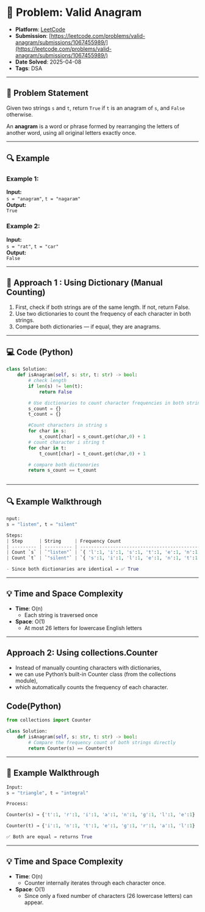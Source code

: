 # 🧮 Problem: Valid Anagram

- **Platform**: [LeetCode](https://leetcode.com/problems/valid-anagram/)
- **Submission**: [https://leetcode.com/problems/valid-anagram/submissions/1067455989/](https://leetcode.com/problems/valid-anagram/submissions/1067455989/)
- **Date Solved**: 2025-04-08
- **Tags**: DSA

---

## 📘 Problem Statement
Given two strings `s` and `t`, return `True` if `t` is an anagram of `s`, and `False` otherwise.

An **anagram** is a word or phrase formed by rearranging the letters of another word, using all original letters exactly once.

---

## 🔍 Example

### Example 1:
**Input:**  
`s = "anagram"`, `t = "nagaram"`  
**Output:**  
`True`

### Example 2:
**Input:**  
`s = "rat"`, `t = "car"`  
**Output:**  
`False`


---

## 🚀 Approach 1 : Using Dictionary (Manual Counting)
1. First, check if both strings are of the same length. If not, return False.
2. Use two dictionaries to count the frequency of each character in both strings.
3. Compare both dictionaries — if equal, they are anagrams.

---

## 💻 Code (Python)

```python
class Solution:
    def isAnagram(self, s: str, t: str) -> bool:
        # check length
        if len(s) != len(t):
            return False

        # Use dictionaries to count character frequencies in both strings  
        s_count = {}
        t_count = {}

        #Count characters in string s
        for char in s:
            s_count[char] = s_count.get(char,0) + 1
        # count character i string t
        for char in t:
            t_count[char] = t_count.get(char,0) + 1

        # compare both dictonories
        return s_count == t_count
        
```

---

## 🔍 Example Walkthrough
```python
nput:
s = "listen", t = "silent"

Steps:
| Step      | String     | Frequency Count                                |
| --------- | ---------- | ---------------------------------------------- |
| Count `s` | `"listen"` | `{ 'l':1, 'i':1, 's':1, 't':1, 'e':1, 'n':1 }` |
| Count `t` | `"silent"` | `{ 's':1, 'i':1, 'l':1, 'e':1, 'n':1, 't':1 }` |

- Since both dictionaries are identical → ✅ True

```
---

## 💡 Time and Space Complexity
- **Time**: O(n)
   - Each string is traversed once
- **Space**: O(1)
   - At most 26 letters for lowercase English letters
 
---

## Approach 2: Using collections.Counter
- Instead of manually counting characters with dictionaries,
- we can use Python’s built-in Counter class (from the collections module),
- which automatically counts the frequency of each character.

## Code(Python)
```python
from collections import Counter

class Solution:
    def isAnagram(self, s: str, t: str) -> bool:
        # Compare the frequency count of both strings directly
        return Counter(s) == Counter(t)
```
---

## 🧠 Example Walkthrough
```python
Input:
s = "triangle", t = "integral"

Process:

Counter(s) → {'t':1, 'r':1, 'i':1, 'a':1, 'n':1, 'g':1, 'l':1, 'e':1}

Counter(t) → {'i':1, 'n':1, 't':1, 'e':1, 'g':1, 'r':1, 'a':1, 'l':1}

✅ Both are equal → returns True
```
---

## 💡 Time and Space Complexity
- **Time**: O(n)
   - Counter internally iterates through each character once.
- **Space**: O(1)
   - Since only a fixed number of characters (26 lowercase letters) can appear.
